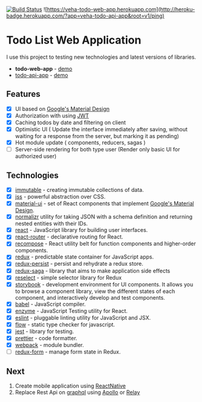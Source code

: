 [![Build Status](https://travis-ci.org/UchihaVeha/todo-web-app.svg?branch=master)](https://travis-ci.org/UchihaVeha/todo-web-app) ![https://veha-todo-web-app.herokuapp.com](http://heroku-badge.herokuapp.com/?app=veha-todo-api-app&root=v1/ping)

# Todo List Web Application
 I use this project to testing new technologies and latest versions of libraries.

+ **todo-web-app** - [demo](https://veha-todo-web-app.herokuapp.com)
+ [todo-api-app](https://github.com/UchihaVeha/todo-api-app) - [demo](https://veha-todo-api-app.herokuapp.com/)

## Features

+ [x] UI based on [Google's Material Design](https://www.google.com/design/spec/material-design/introduction.html)
+ [x] Authorization with using [JWT](https://jwt.io/)
+ [x] Caching todos by date and filtering on client 
+ [x] Optimistic UI ( Update the interface immediately after saving, without waiting for a response from the server, but marking it as pending)
+ [x] Hot module update ( components, reducers, sagas )
+ [ ] Server-side rendering for both type user (Render only basic UI for authorized user)

## Technologies
+ [x] [immutable](https://facebook.github.io/immutable-js/) - creating immutable collections of data.
+ [x] [jss](https://github.com/cssinjs/jss) - powerful abstraction over CSS.
+ [x] [material-ui](http://www.material-ui.com) - set of React components that implement [Google's 
     Material Design](https://www.google.com/design/spec/material-design/introduction.html).
+ [x] [normalizr](https://github.com/paularmstrong/normalizr) utility for taking JSON with a schema definition and returning nested entities with their IDs.
+ [x] [react](https://reactjs.org/) - JavaScript library for building user interfaces.
+ [x] [react-router](https://reacttraining.com/react-router/) - declarative routing for React.
+ [x] [recompose](https://github.com/acdlite/recompose) - React utility belt for function components and higher-order components.
+ [x] [redux](http://redux.js.org/docs/introduction/) - predictable state container for JavaScript apps.
+ [x] [redux-persist](https://github.com/rt2zz/redux-persist) - persist and rehydrate a redux store.
+ [x] [redux-saga](https://github.com/redux-saga/redux-saga) - library that aims to make application side effects
+ [x] [reselect](https://github.com/reactjs/reselect) - simple selector library for Redux
+ [x] [storybook](https://storybook.js.org/) - development environment for UI components. It allows you to browse a component library, view the different states of each component, and interactively develop and test components.
+ [x] [babel](https://babeljs.io/) - JavaScript compiler.
+ [x] [enzyme](https://github.com/airbnb/enzyme) - JavaScript Testing utility for React. 
+ [x] [eslint](https://eslint.org/) - pluggable linting utility for JavaScript and JSX.
+ [x] [flow](https://flow.org/) - static type checker for javascript.
+ [x] [jest](https://facebook.github.io/jest/) - library for testing.
+ [x] [prettier](https://github.com/prettier/prettier) - code formatter.
+ [x] [webpack](https://webpack.github.io/) - module bundler.
+ [ ] [redux-form](https://redux-form.com) - manage form state in Redux.

## Next
 1. Create mobile application using [ReactNative](https://facebook.github.io/react-native/) 
 2. Replace Rest Api on [graphql](http://graphql.org/learn/) using [Apollo](https://dev-blog.apollodata.com/) or [Relay](https://facebook.github.io/relay/)
